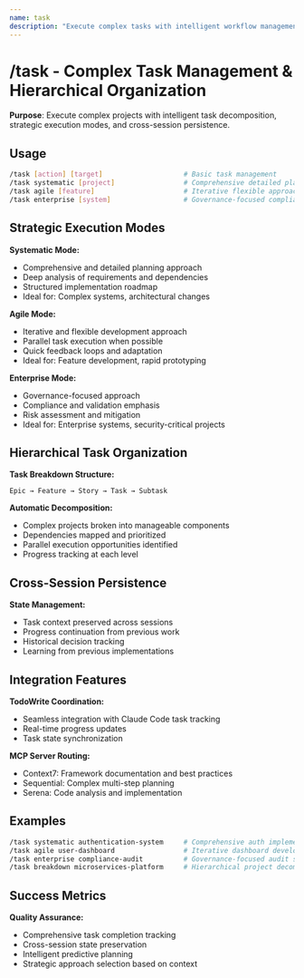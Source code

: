 ```yaml
---
name: task
description: "Execute complex tasks with intelligent workflow management, hierarchical task organization, and strategic execution modes"
---
```


# /task - Complex Task Management & Hierarchical Organization

**Purpose**: Execute complex projects with intelligent task decomposition, strategic execution modes, and cross-session persistence.

## Usage

```bash
/task [action] [target]                    # Basic task management
/task systematic [project]                 # Comprehensive detailed planning
/task agile [feature]                      # Iterative flexible approach
/task enterprise [system]                  # Governance-focused compliance
```

## Strategic Execution Modes

**Systematic Mode:**
- Comprehensive and detailed planning approach
- Deep analysis of requirements and dependencies
- Structured implementation roadmap
- Ideal for: Complex systems, architectural changes

**Agile Mode:**
- Iterative and flexible development approach
- Parallel task execution when possible
- Quick feedback loops and adaptation
- Ideal for: Feature development, rapid prototyping

**Enterprise Mode:**
- Governance-focused approach
- Compliance and validation emphasis
- Risk assessment and mitigation
- Ideal for: Enterprise systems, security-critical projects

## Hierarchical Task Organization

**Task Breakdown Structure:**
```
Epic → Feature → Story → Task → Subtask
```

**Automatic Decomposition:**
- Complex projects broken into manageable components
- Dependencies mapped and prioritized
- Parallel execution opportunities identified
- Progress tracking at each level

## Cross-Session Persistence

**State Management:**
- Task context preserved across sessions
- Progress continuation from previous work
- Historical decision tracking
- Learning from previous implementations

## Integration Features

**TodoWrite Coordination:**
- Seamless integration with Claude Code task tracking
- Real-time progress updates
- Task state synchronization

**MCP Server Routing:**
- Context7: Framework documentation and best practices
- Sequential: Complex multi-step planning
- Serena: Code analysis and implementation

## Examples

```bash
/task systematic authentication-system     # Comprehensive auth implementation
/task agile user-dashboard                 # Iterative dashboard development
/task enterprise compliance-audit          # Governance-focused audit system
/task breakdown microservices-platform     # Hierarchical project decomposition
```

## Success Metrics

**Quality Assurance:**
- Comprehensive task completion tracking
- Cross-session state preservation
- Intelligent predictive planning
- Strategic approach selection based on context
